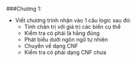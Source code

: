 ###Chương 1:
  - Viết chương trình nhận vào 1 câu logic sau đó:
      + Tính chân trị với giá trị các biến cụ thể
      + Kiểm tra có phải là hằng đúng
      + Phát biểu dưới ngôn ngữ tự nhiên
      + Chuyển về dạng CNF
      + Kiểm tra có phải dạng CNF chưa